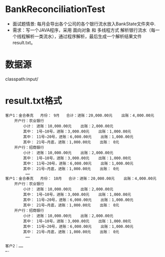 # BankReconciliationTest
* 面试题情景: 每月会导出各个公司的各个银行流水放入BankState文件夹中.
* 需求：写一个JAVA程序，采用 面向对象  和 多线程方式 解析银行流水（每一个线程解析一类流水），通过程序解析，最后生成一个解析结果文件  result.txt。

# 数据源
classpath:input/

# result.txt格式
```
客户1：金合泰克   月份： 9月   合计：进账：20,000.00元    出账：4,000.00元
    开户行：农业银行    
        小计： 进账：10,000.00元    出账：2,000.00元
        其中： 1号—10号，进账：3,000.00元    出账：1,000.00元
        其中： 11号—20号，进账：6,000.00元    出账：1,000.00元
        其中： 21号—月底，进账：1,000.00元    出账： 0元
    开户行：招商银行
        小计： 进账：10,000.00元    出账：2,000.00元
        其中： 1号—10号，进账：3,000.00元    出账：1,000.00元
        其中： 11号—20号，进账：6,000.00元    出账：1,000.00元
        其中： 21号—月底，进账：1,000.00元    出账： 0元
         ……
客户1：金合泰克   月份： 10月   合计：进账：20,000.00元    出账：4,000.00元
    开户行：农业银行    
        小计： 进账：10,000.00元    出账：2,000.00元
        其中： 1号—10号，进账：3,000.00元    出账：1,000.00元
        其中： 11号—20号，进账：6,000.00元    出账：1,000.00元
        其中： 21号—月底，进账：1,000.00元    出账： 0元
    开户行：招商银行
        小计： 进账：10,000.00元    出账：2,000.00元
        其中： 1号—10号，进账：3,000.00元    出账：1,000.00元
        其中： 11号—20号，进账：6,000.00元    出账：1,000.00元
        其中： 21号—月底，进账：1,000.00元    出账： 0元
         ……

客户2：……
….
```
